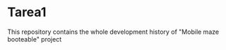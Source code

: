 # Tarea1
This repository contains the whole development history of  "Mobile maze booteable" project
